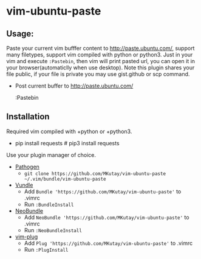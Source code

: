 # vim-ubuntu-paste

## Usage:
Paste your current vim bufffer content to http://paste.ubuntu.com/, support many filetypes, support vim compiled with python or python3. Just in your vim and execute `:Pastebin`, then vim will print pasted url, you can open it in your browser(automaticlly when use desktop). Note this plugin shares your file public, if your file is private you may use gist.github or scp command.

- Post current buffer to http://paste.ubuntu.com/

    :Pastebin


## Installation

Required vim compiled with +python or +python3.

- pip install requests            # pip3 install requests

Use your plugin manager of choice.

- [Pathogen](https://github.com/tpope/vim-pathogen)
  - `git clone https://github.com/MKutay/vim-ubuntu-paste ~/.vim/bundle/vim-ubuntu-paste`
- [Vundle](https://github.com/gmarik/vundle)
  - Add `Bundle 'https://github.com/MKutay/vim-ubuntu-paste'` to .vimrc
  - Run `:BundleInstall`
- [NeoBundle](https://github.com/Shougo/neobundle.vim)
  - Add `NeoBundle 'https://github.com/MKutay/vim-ubuntu-paste'` to .vimrc
  - Run `:NeoBundleInstall`
- [vim-plug](https://github.com/junegunn/vim-plug)
  - Add `Plug 'https://github.com/MKutay/vim-ubuntu-paste'` to .vimrc
  - Run `:PlugInstall`
